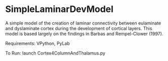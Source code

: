 # SimpleLaminarDevModel
A simple model of the creation of laminar connectivity between eulaminate and dyslaminate cortex during the development of cortical layers.
This model is based largely on the findings in Barbas and Rempel-Clower (1997).

Requirements: VPython, PyLab

To Run: launch Cortex4ColumnAndThalamus.py
